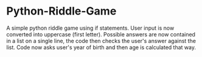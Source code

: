 # Python-Riddle-Game
A simple python riddle game using if statements.
User input is now converted into uppercase (first letter). 
Possible answers are now contained in a list on a single line, the code then checks the user's answer against the list.
Code now asks user's year of birth and then age is calculated that way.
